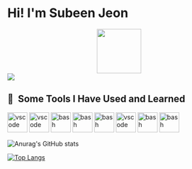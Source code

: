# Hi! I'm Subeen Jeon

<div id="header" align="center">
  <img src="https://media.giphy.com/media/M9gbBd9nbDrOTu1Mqx/giphy.gif" width="100"/>
</div>
<div id="badges">
   <a href="https://velog.io/@nasubeeni"><img src="https://img.shields.io/badge/Tech%20Blog-11B48A?style=flat-square&logo=Vimeo&logoColor=white&link=https://velog.io/@zaman17"/></a>






<h2> 🚀 &nbsp;Some Tools I Have Used and Learned</h2>
<p align="center">
<p>
<img src="https://cdn.jsdelivr.net/gh/devicons/devicon/icons/html5/html5-original-wordmark.svg" alt="vscode" width="45" height="45"/>
<img src="https://cdn.jsdelivr.net/gh/devicons/devicon/icons/css3/css3-original-wordmark.svg" alt="vscode" width="45" height="45"/>
<img 
src="https://cdn.jsdelivr.net/gh/devicons/devicon/icons/javascript/javascript-original.svg" alt="bash" width="45" height="45"/>
<img src="https://cdn.jsdelivr.net/gh/devicons/devicon/icons/nodejs/nodejs-original-wordmark.svg" alt="bash" width="45" height="45"/>
<img src="https://cdn.jsdelivr.net/gh/devicons/devicon/icons/npm/npm-original-wordmark.svg" alt="bash" width="45" height="45"/>
<img src="https://cdn.jsdelivr.net/gh/devicons/devicon/icons/java/java-original-wordmark.svg" alt="vscode" width="45" height="45"/>
<img src="https://cdn.jsdelivr.net/gh/devicons/devicon/icons/spring/spring-original-wordmark.svg" alt="bash" width="45" height="45"/>
<img src="https://cdn.jsdelivr.net/gh/devicons/devicon/icons/mysql/mysql-original-wordmark.svg" alt="bash" width="45" height="45"/>
</p>
<p>

![Anurag's GitHub stats](https://github-readme-stats.vercel.app/api?username=subeenjeon&show_icons=true)

[![Top Langs](https://github-readme-stats.vercel.app/api/top-langs/?username=subeenjeon)](https://github.com/anuraghazra/github-readme-stats)
